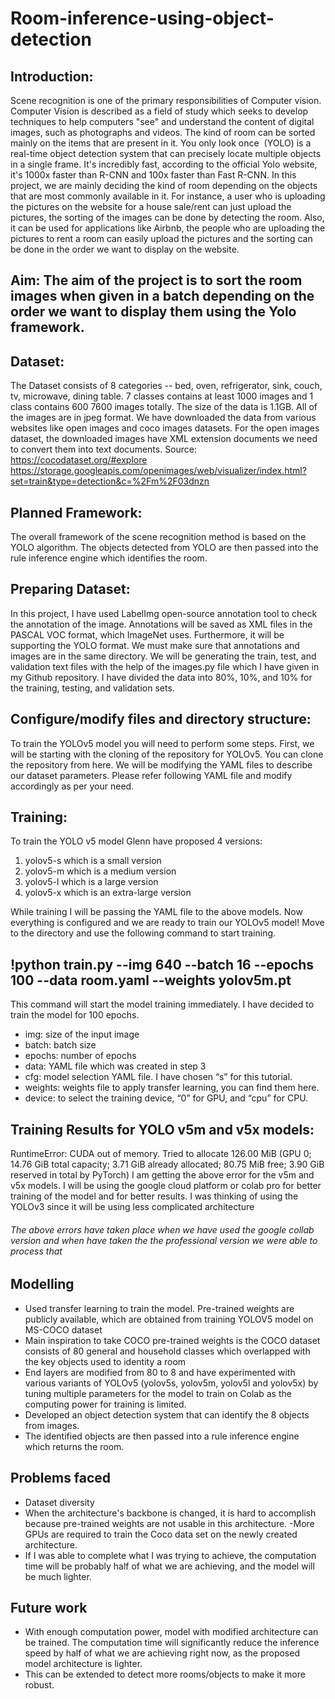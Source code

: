 # Room-inference-using-object-detection
## Introduction:
Scene recognition is one of the primary responsibilities of Computer vision. Computer Vision is described as a field of study which seeks to develop techniques to help computers "see" and understand the content of digital images, such as photographs and videos. The kind of room can be sorted mainly on the items that are present in it. You only look once  (YOLO) is a real-time object detection system that can precisely locate multiple objects in a single frame. It's incredibly fast, according to the official Yolo website, it's 1000x faster than R-CNN and 100x faster than Fast R-CNN.
In this project, we are mainly deciding the kind of room depending on the objects that are most commonly available in it. For instance, a user who is uploading the pictures on the website for a house sale/rent can just upload the pictures, the sorting of the images can be done by detecting the room. Also, it can be used for applications like Airbnb, the people who are uploading the pictures to rent a room can easily upload the pictures and the sorting can be done in the order we want to display on the website.

## Aim: The aim of the project is to sort the room images when given in a batch depending on the order we want to display them using the Yolo framework.

## Dataset:

The Dataset consists of 8 categories -- bed, oven, refrigerator, sink, couch, tv, microwave, dining table. 7 classes contains at least 1000 images and  1 class contains 600 
7600 images totally. The size of the data is 1.1GB.
All of the images are in jpeg format.
We have downloaded the data from various websites like open images and coco images datasets.
For the open images dataset, the downloaded images have XML extension documents we need to convert them into text documents.
Source: https://cocodataset.org/#explore
https://storage.googleapis.com/openimages/web/visualizer/index.html?set=train&type=detection&c=%2Fm%2F03dnzn

## Planned Framework: 
The overall framework of the scene recognition method is based on the YOLO algorithm.
The objects detected from YOLO are then passed into the rule inference engine which identifies the room. 

## Preparing Dataset:
In this project, I have used LabelImg open-source annotation tool to check the annotation of the image.
Annotations will be saved as XML files in the PASCAL VOC format, which ImageNet uses. Furthermore, it will be supporting the YOLO format.
We must make sure that annotations and images are in the same directory.
We will be generating the train, test, and validation text files with the help of the images.py file which I have given in my Github repository.
I have divided the data into 80%, 10%, and 10% for the training, testing, and validation sets.

## Configure/modify files and directory structure:
To train the YOLOv5 model you will need to perform some steps.
First, we will be starting with the cloning of the repository for YOLOv5. You can clone the repository from here. 
We will be modifying the YAML files to describe our dataset parameters. Please refer following YAML file and modify accordingly as per your need.

## Training:
To train the YOLO v5 model Glenn have proposed 4 versions:
1. yolov5-s which is a small version
2. yolov5-m which is a medium version
3. yolov5-l which is a large version
4. yolov5-x which is an extra-large version

While training I will be passing the YAML file to the above models.
Now everything is configured and we are ready to train our YOLOv5 model!
Move to the directory and use the following command to start training.

## !python train.py --img 640 --batch 16 --epochs 100 --data room.yaml --weights yolov5m.pt 
This command will start the model training immediately. I have decided to train the model for 100 epochs.
- img: size of the input image
- batch: batch size
- epochs: number of epochs
- data: YAML file which was created in step 3
- cfg: model selection YAML file. I have chosen “s” for this tutorial.
- weights: weights file to apply transfer learning, you can find them here.
- device: to select the training device, “0” for GPU, and “cpu” for CPU.

## Training Results for YOLO v5m and v5x models:
RuntimeError: CUDA out of memory. Tried to allocate 126.00 MiB (GPU 0; 14.76 GiB total capacity; 3.71 GiB already allocated; 80.75 MiB free; 3.90 GiB reserved in total by PyTorch) 
I am getting the above error for the v5m and v5x models. 
I will be using the google cloud platform or colab pro for better training of the model and for better results.
I was thinking of using the YOLOv3 since it will be using less complicated architecture
###### The above errors have taken place when we have used the google collab version and when have taken the the professional version we were able to process that 

## Modelling
- Used transfer learning to train the model. Pre-trained weights are publicly available, which are obtained from training  YOLOV5 model on MS-COCO dataset 
- Main inspiration to take COCO pre-trained weights is the COCO dataset consists of 80 general and household classes which overlapped with the key objects used to identity a room
- End layers are modified from 80 to 8 and have experimented with various variants of YOLOv5 (yolov5s, yolov5m, yolov5l and yolov5x) by tuning multiple parameters for the model to train on Colab as the computing power for training is limited.
- Developed an object detection system that can identify the 8 objects from images.
- The identified objects are then passed into a rule inference engine which returns the room.

 ## Problems faced
- Dataset diversity
- When the architecture's backbone is changed, it is hard to accomplish because pre-trained weights are not usable in this architecture.
-More GPUs are required to train the Coco data set on the newly created architecture.
- If I was able to complete what I was trying to achieve, the computation time will be probably half of what we are achieving, and the model will be much lighter.

## Future work
- With enough computation power, model with modified architecture can be trained. The computation time will significantly reduce the inference speed by half of what we are achieving right now, as the proposed model architecture is lighter.
- This can be extended to detect more rooms/objects to make it more robust.

